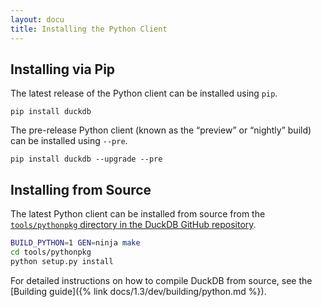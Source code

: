 ```yaml
---
layout: docu
title: Installing the Python Client
---
```


## Installing via Pip

The latest release of the Python client can be installed using `pip`.

```batch
pip install duckdb
```

The pre-release Python client (known as the “preview” or “nightly” build) can be installed using `--pre`.

```batch
pip install duckdb --upgrade --pre
```

## Installing from Source

The latest Python client can be installed from source from the [`tools/pythonpkg` directory in the DuckDB GitHub repository](https://github.com/duckdb/duckdb/tree/main/tools/pythonpkg).

```bash
BUILD_PYTHON=1 GEN=ninja make
cd tools/pythonpkg
python setup.py install
```

For detailed instructions on how to compile DuckDB from source, see the [Building guide]({% link docs/1.3/dev/building/python.md %}).
